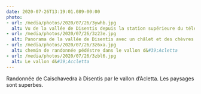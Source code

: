 ```yaml
---
date: 2020-07-26T13:19:01.089-00:00
photo:
- url: /media/photos/2020/07/26/3ywhb.jpg
  alt: Vu de la vallée de Disentis depuis la station supérieure du téléphérique à caischavedra
- url: /media/photos/2020/07/26/3z23e.jpg
  alt: Panorama de la vallée de Disentis avec un châlet et des chèvres en premier plan
- url: /media/photos/2020/07/26/3z6xa.jpg
  alt: chemin de randonnée pédéstre dans le vallon d&#39;Acletta
- url: /media/photos/2020/07/26/3zbl6.jpg
  alt: Le vallon d&#39;Accletta
---
```

Randonnée de Caischavedra à Disentis par le vallon d’Acletta.
Les paysages sont superbes. 
